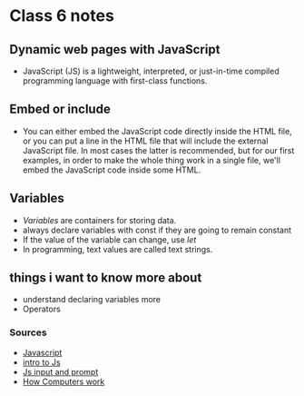 # Class 6 notes

## Dynamic web pages with JavaScript

- JavaScript (JS) is a lightweight, interpreted, or just-in-time compiled programming language with first-class functions. 

## Embed or include

- You can either embed the JavaScript code directly inside the HTML file, or you can put a line in the HTML file that will include the external JavaScript file. In most cases the latter is recommended, but for our first examples, in order to make the whole thing work in a single file, we'll embed the JavaScript code inside some HTML. 

## Variables

- *Variables* are containers for storing data.
- always declare variables with const if they are going to remain constant
- If the value of the variable can change, use *let*
- In programming, text values are called text strings.

## things i want to know more about

- understand declaring variables more
- Operators

### Sources

- [Javascript](https://developer.mozilla.org/en-US/docs/Web/JavaScript)
- [intro to Js](https://code-maven.com/introduction-to-javascript)
- [Js input and prompt](https://code-maven.com/javascript-input-with-prompt-and-confirm)
- [How Computers work](https://www.youtube.com/playlist?list=PLzdnOPI1iJNcsRwJhvksEo1tJqjIqWbN-)